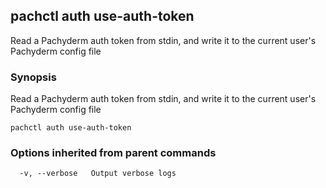 ## pachctl auth use-auth-token

Read a Pachyderm auth token from stdin, and write it to the current user's Pachyderm config file

### Synopsis


Read a Pachyderm auth token from stdin, and write it to the current user's Pachyderm config file

```
pachctl auth use-auth-token
```

### Options inherited from parent commands

```
  -v, --verbose   Output verbose logs
```

